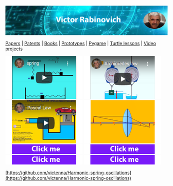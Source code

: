 ![Header Image](https://raw.githubusercontent.com/victenna/vrabinovich/main/Images/Header.png)

[Papers](papers.md) | [Patents](patents.md) | [Books](books.md) | [Prototypes](prototypes.md) | [Pygame](pygame.md) | [Turtle lessons](turtle_lessons.md) | [Video projects](video_projects.md)

[![Pygame cover](https://raw.githubusercontent.com/victenna/vrabinovich/main/Pygame/pg1.png)](https://gumlet.tv/watch/676585ee2fbe90b354c5d973/)
[![Pygame cover](https://raw.githubusercontent.com/victenna/vrabinovich/main/Pygame/pg2.png)](https://gumlet.tv/watch/676585ee8f5e80dcc0a4caec/)
[![Pygame cover](https://raw.githubusercontent.com/victenna/vrabinovich/main/Pygame/pg3.png)](https://gumlet.tv/watch/676585ee8f5e80dcc0a4cae6/)
[![Pygame cover](https://raw.githubusercontent.com/victenna/vrabinovich/main/Pygame/pg4.png)](https://gumlet.tv/watch/676585eea080a6ad16f6270e/)
[![Pygame cover](https://raw.githubusercontent.com/victenna/vrabinovich/main/Pygame/click.png)](https://github.com/victenna/Harmonic-spring-oscillations)
[![Pygame cover](https://raw.githubusercontent.com/victenna/vrabinovich/main/Pygame/click.png)](https://github.com/victenna/Harmonic-spring-oscillations)
[![Pygame cover](https://raw.githubusercontent.com/victenna/vrabinovich/main/Pygame/click.png)](https://github.com/victenna/Harmonic-spring-oscillations)
[![Pygame cover](https://raw.githubusercontent.com/victenna/vrabinovich/main/Pygame/click.png)](https://github.com/victenna/Harmonic-spring-oscillations)



[https://github.com/victenna/Harmonic-spring-oscillations](https://github.com/victenna/Harmonic-spring-oscillations)






